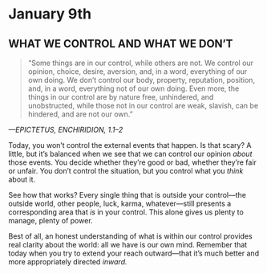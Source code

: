 # January 9th
## WHAT WE CONTROL AND WHAT WE DON’T

> “Some things are in our control, while others are not. We control our opinion, choice, desire, aversion, and, in a word, everything of our own doing. We don’t control our body, property, reputation, position, and, in a word, everything not of our own doing. Even more, the things in our control are by nature free, unhindered, and unobstructed, while those not in our control are weak, slavish, can be hindered, and are not our own.”

*—EPICTETUS, ENCHIRIDION, 1.1–2*

Today, you won’t control the external events that happen. Is that scary? A little, but it’s balanced when we see that we can control our opinion *about* those events. You decide whether they’re good or bad, whether they’re fair or unfair. You don’t control the situation, but you control what you *think* about it.

See how that works? Every single thing that is outside your control—the outside world, other people, luck, karma, whatever—still presents a corresponding area that *is* in your control. This alone gives us plenty to manage, plenty of power.

Best of all, an honest understanding of what is within our control provides real clarity about the world: all we have is our own mind. Remember that today when you try to extend your reach outward—that it’s much better and more appropriately directed *inward.*

